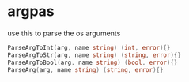 # argpas

use this to parse the os arguments

```go
ParseArgToInt(arg, name string) (int, error){}
ParseArgToStr(arg, name string) (string, error){}
ParseArgToBool(arg, name string) (bool, error){}
ParseArg(arg, name string) (string, error){}
```

